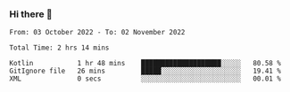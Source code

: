 ### Hi there 👋

<!--START_SECTION:waka-->

```text
From: 03 October 2022 - To: 02 November 2022

Total Time: 2 hrs 14 mins

Kotlin           1 hr 48 mins    ████████████████████░░░░░   80.58 %
GitIgnore file   26 mins         █████░░░░░░░░░░░░░░░░░░░░   19.41 %
XML              0 secs          ░░░░░░░░░░░░░░░░░░░░░░░░░   00.01 %
```

<!--END_SECTION:waka-->

<!--
**jaimesalcedo1/jaimesalcedo1** is a ✨ _special_ ✨ repository because its `README.md` (this file) appears on your GitHub profile.

Here are some ideas to get you started:

- 🔭 I’m currently working on ...
- 🌱 I’m currently learning ...
- 👯 I’m looking to collaborate on ...
- 🤔 I’m looking for help with ...
- 💬 Ask me about ...
- 📫 How to reach me: ...
- 😄 Pronouns: ...
- ⚡ Fun fact: ...
-->

